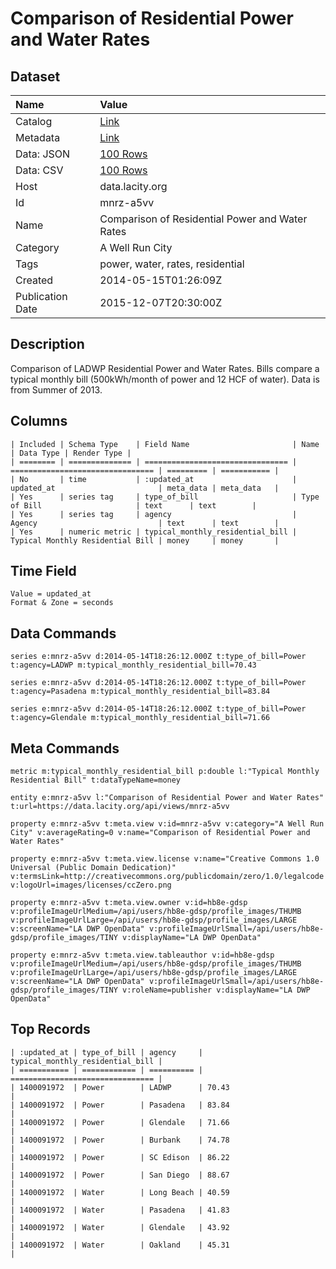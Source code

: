 # Comparison of Residential Power and Water Rates

## Dataset

| Name | Value |
| :--- | :---- |
| Catalog | [Link](https://catalog.data.gov/dataset/comparison-of-residential-power-and-water-rates-c86e9) |
| Metadata | [Link](https://data.lacity.org/api/views/mnrz-a5vv) |
| Data: JSON | [100 Rows](https://data.lacity.org/api/views/mnrz-a5vv/rows.json?max_rows=100) |
| Data: CSV | [100 Rows](https://data.lacity.org/api/views/mnrz-a5vv/rows.csv?max_rows=100) |
| Host | data.lacity.org |
| Id | mnrz-a5vv |
| Name | Comparison of Residential Power and Water Rates |
| Category | A Well Run City |
| Tags | power, water, rates, residential |
| Created | 2014-05-15T01:26:09Z |
| Publication Date | 2015-12-07T20:30:00Z |

## Description

Comparison of LADWP Residential Power and Water Rates. Bills compare a typical monthly bill (500kWh/month of power and 12 HCF of water). Data is from Summer of 2013.

## Columns

```ls
| Included | Schema Type    | Field Name                       | Name                             | Data Type | Render Type |
| ======== | ============== | ================================ | ================================ | ========= | =========== |
| No       | time           | :updated_at                      | updated_at                       | meta_data | meta_data   |
| Yes      | series tag     | type_of_bill                     | Type of Bill                     | text      | text        |
| Yes      | series tag     | agency                           | Agency                           | text      | text        |
| Yes      | numeric metric | typical_monthly_residential_bill | Typical Monthly Residential Bill | money     | money       |
```

## Time Field

```ls
Value = updated_at
Format & Zone = seconds
```

## Data Commands

```ls
series e:mnrz-a5vv d:2014-05-14T18:26:12.000Z t:type_of_bill=Power t:agency=LADWP m:typical_monthly_residential_bill=70.43

series e:mnrz-a5vv d:2014-05-14T18:26:12.000Z t:type_of_bill=Power t:agency=Pasadena m:typical_monthly_residential_bill=83.84

series e:mnrz-a5vv d:2014-05-14T18:26:12.000Z t:type_of_bill=Power t:agency=Glendale m:typical_monthly_residential_bill=71.66
```

## Meta Commands

```ls
metric m:typical_monthly_residential_bill p:double l:"Typical Monthly Residential Bill" t:dataTypeName=money

entity e:mnrz-a5vv l:"Comparison of Residential Power and Water Rates" t:url=https://data.lacity.org/api/views/mnrz-a5vv

property e:mnrz-a5vv t:meta.view v:id=mnrz-a5vv v:category="A Well Run City" v:averageRating=0 v:name="Comparison of Residential Power and Water Rates"

property e:mnrz-a5vv t:meta.view.license v:name="Creative Commons 1.0 Universal (Public Domain Dedication)" v:termsLink=http://creativecommons.org/publicdomain/zero/1.0/legalcode v:logoUrl=images/licenses/ccZero.png

property e:mnrz-a5vv t:meta.view.owner v:id=hb8e-gdsp v:profileImageUrlMedium=/api/users/hb8e-gdsp/profile_images/THUMB v:profileImageUrlLarge=/api/users/hb8e-gdsp/profile_images/LARGE v:screenName="LA DWP OpenData" v:profileImageUrlSmall=/api/users/hb8e-gdsp/profile_images/TINY v:displayName="LA DWP OpenData"

property e:mnrz-a5vv t:meta.view.tableauthor v:id=hb8e-gdsp v:profileImageUrlMedium=/api/users/hb8e-gdsp/profile_images/THUMB v:profileImageUrlLarge=/api/users/hb8e-gdsp/profile_images/LARGE v:screenName="LA DWP OpenData" v:profileImageUrlSmall=/api/users/hb8e-gdsp/profile_images/TINY v:roleName=publisher v:displayName="LA DWP OpenData"
```

## Top Records

```ls
| :updated_at | type_of_bill | agency     | typical_monthly_residential_bill | 
| =========== | ============ | ========== | ================================ | 
| 1400091972  | Power        | LADWP      | 70.43                            | 
| 1400091972  | Power        | Pasadena   | 83.84                            | 
| 1400091972  | Power        | Glendale   | 71.66                            | 
| 1400091972  | Power        | Burbank    | 74.78                            | 
| 1400091972  | Power        | SC Edison  | 86.22                            | 
| 1400091972  | Power        | San Diego  | 88.67                            | 
| 1400091972  | Water        | Long Beach | 40.59                            | 
| 1400091972  | Water        | Pasadena   | 41.83                            | 
| 1400091972  | Water        | Glendale   | 43.92                            | 
| 1400091972  | Water        | Oakland    | 45.31                            | 
```